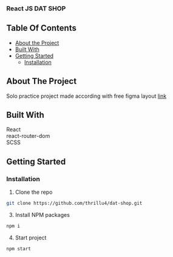 ### React JS DAT SHOP

## Table Of Contents

- [About the Project](#about-the-project)
- [Built With](#built-with)
- [Getting Started](#getting-started)
  - [Installation](#installation)

## About The Project

Solo practice project made according with free figma layout [link](https://www.figma.com/file/dnIKnsY4iM7dl3QZGt30pa/DAT-(Copy)-(Copy)?type=design&node-id=0%3A1&t=iTmY1wWkj1ZQo6lu-1)

## Built With

React<br/>
react-router-dom<br/>
SCSS<br/>

## Getting Started

### Installation

1. Clone the repo

```sh
git clone https://github.com/thrillu4/dat-shop.git
```

3. Install NPM packages

```sh
npm i
```

4. Start project

```sh
npm start
```
